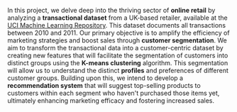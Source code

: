 In this project, we delve deep into the thriving sector of __online retail__ by analyzing a __transactional dataset__ from a UK-based retailer, available at the [UCI Machine Learning Repository](https://archive.ics.uci.edu/dataset/352/online+retail). This dataset documents all transactions between 2010 and 2011. Our primary objective is to amplify the efficiency of marketing strategies and boost sales through __customer segmentation__. We aim to transform the transactional data into a customer-centric dataset by creating new features that will facilitate the segmentation of customers into distinct groups using the __K-means clustering__ algorithm. This segmentation will allow us to understand the distinct __profiles__ and preferences of different customer groups. Building upon this, we intend to develop a __recommendation system__ that will suggest top-selling products to customers within each segment who haven't purchased those items yet, ultimately enhancing marketing efficacy and fostering increased sales.
